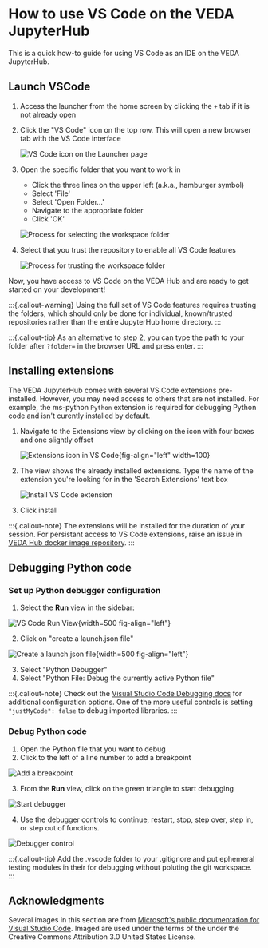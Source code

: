 # How to use VS Code on the VEDA JupyterHub

This is a quick how-to guide for using VS Code as an IDE on the VEDA JupyterHub.

## Launch VSCode

1. Access the launcher from the home screen by clicking the `+` tab if it is not already open
2. Click the "VS Code" icon on the top row. This will open a new browser tab with the VS Code interface

   ![VS Code icon on the Launcher page](images/launch-vscode.png)

3. Open the specific folder that you want to work in

   - Click the three lines on the upper left (a.k.a., hamburger symbol)
   - Select 'File'
   - Select 'Open Folder...'
   - Navigate to the appropriate folder
   - Click 'OK'

   ![Process for selecting the workspace folder](images/open-folder.png)

4. Select that you trust the repository to enable all VS Code features

   ![Process for trusting the workspace folder](images/trust-folder.png)

Now, you have access to VS Code on the VEDA Hub and are ready to get started on your development!

:::{.callout-warning}
Using the full set of VS Code features requires trusting the folders, which should only be done for individual, known/trusted repositories rather than the entire JupyterHub home directory.
:::

:::{.callout-tip}
As an alternative to step 2, you can type the path to your folder after `?folder=` in the browser URL and press enter.
:::

## Installing extensions

The VEDA JupyterHub comes with several VS Code extensions pre-installed. However, you may need access to others that are not installed. For example, the ms-python `Python` extension is required for debugging Python code and isn't curently installed by default.

1. Navigate to the Extensions view by clicking on the icon with four boxes and one slightly offset

   ![Extensions icon in VS Code](images/extensions_icon.png){fig-align="left" width=100}

2. The view shows the already installed extensions. Type the name of the extension you're looking for in the 'Search Extensions' text box

   ![Install VS Code extension](images/install-extension.png)

3. Click install

:::{.callout-note}
The extensions will be installed for the duration of your session. For persistant access to VS Code extensions, raise an issue in [VEDA Hub docker image repository](https://github.com/NASA-IMPACT/pangeo-notebook-veda-image).
:::

## Debugging Python code

### Set up Python debugger configuration

1. Select the **Run** view in the sidebar:

![VS Code Run View](images/run-and-debug.png){width=500 fig-align="left"}

2. Click on "create a launch.json file"

![Create a launch.json file](images/launch-json.png){width=500 fig-align="left"}

3. Select "Python Debugger"
4. Select "Python File: Debug the currently active Python file"

:::{.callout-note}
Check out the [Visual Studio Code Debugging docs](https://code.visualstudio.com/docs/python/debugging#_set-configuration-options) for additional configuration options. One of the more useful controls is setting `"justMyCode": false` to debug imported libraries.
:::

### Debug Python code

1. Open the Python file that you want to debug
2. Click to the left of a line number to add a breakpoint

![Add a breakpoint](images/add-breakpoint.png)

3. From the **Run** view, click on the green triangle to start debugging

![Start debugger](images/start-debugger.png)

4. Use the debugger controls to continue, restart, stop, step over, step in, or step out of functions.

![Debugger control](images/debugger-control.png)

:::{.callout-tip}
Add the .vscode folder to your .gitignore and put ephemeral testing modules in their for debugging without poluting the git workspace.
:::

## Acknowledgments

Several images in this section are from [Microsoft's public documentation for Visual Studio Code](https://github.com/microsoft/vscode-docs). Imaged are used under the terms of the under the Creative Commons Attribution 3.0 United States License.
